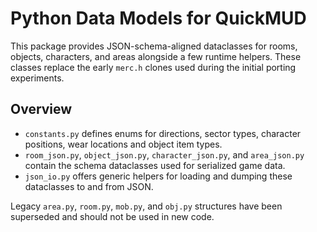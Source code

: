 # Python Data Models for QuickMUD

This package provides JSON-schema-aligned dataclasses for rooms, objects, characters, and areas
alongside a few runtime helpers. These classes replace the early `merc.h` clones used during the
initial porting experiments.

## Overview

- `constants.py` defines enums for directions, sector types, character positions,
  wear locations and object item types.
- `room_json.py`, `object_json.py`, `character_json.py`, and `area_json.py` contain the schema
  dataclasses used for serialized game data.
- `json_io.py` offers generic helpers for loading and dumping these dataclasses to and from JSON.

Legacy `area.py`, `room.py`, `mob.py`, and `obj.py` structures have been superseded and should not
be used in new code.

